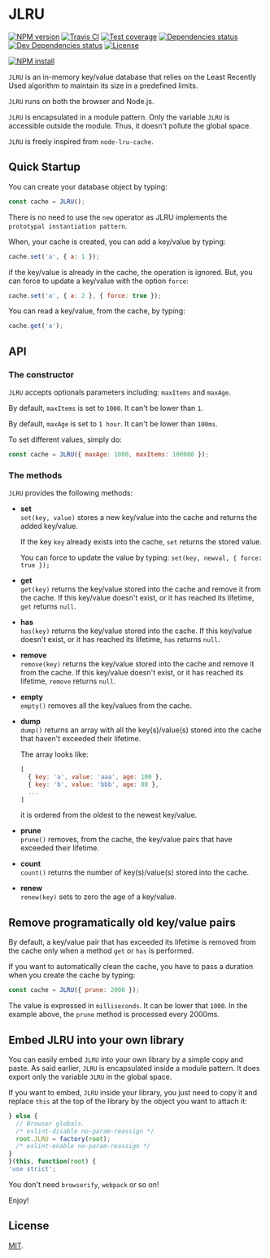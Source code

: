 # JLRU

[![NPM version][npm-image]][npm-url]
[![Travis CI][travis-image]][travis-url]
[![Test coverage][coveralls-image]][coveralls-url]
[![Dependencies status][dependencies-image]][dependencies-url]
[![Dev Dependencies status][devdependencies-image]][devdependencies-url]
[![License][license-image]](LICENSE.md)
<!--- [![node version][node-image]][node-url] -->

[![NPM install][npm-install-image]][npm-install-url]

`JLRU` is an in-memory key/value database that relies on the Least Recently Used algorithm to maintain its size in a predefined limits.

`JLRU` runs on both the browser and Node.js.

`JLRU` is encapsulated in a module pattern. Only the variable `JLRU` is accessible outside the module. Thus, it doesn't pollute the global space.

`JLRU` is freely inspired from `node-lru-cache`.


## Quick Startup

You can create your database object by typing:

```javascript
const cache = JLRU();
```

There is no need to use the `new` operator as JLRU implements the `prototypal instantiation pattern`.

When, your cache is created, you can add a key/value by typing:

```javascript
cache.set('a', { a: 1 });
```

if the key/value is already in the cache, the operation is ignored. But, you can force to update a key/value with the option `force`:

```javascript
cache.set('a', { a: 2 }, { force: true });
```

You can read a key/value, from the cache, by typing:

```javascript
cache.get('a');
```


## API

### The constructor

`JLRU` accepts optionals parameters including: `maxItems` and `maxAge`.

By default, `maxItems` is set to `1000`. It can't be lower than `1`.

By default, `maxAge` is set to `1 hour`. It can't be lower than `100ms`.

To set different values, simply do:

```javascript
const cache = JLRU({ maxAge: 1000, maxItems: 100000 });
```

### The methods

`JLRU` provides the following methods:

  * **set**<br>
    `set(key, value)` stores a new key/value into the cache and returns the added key/value.

    If the key `key` already exists into the cache, `set` returns the stored value.

    You can force to update the value by typing: `set(key, newval, { force: true });`

  * **get**<br>
    `get(key)` returns the key/value stored into the cache and remove it from the cache. If this key/value doesn't exist, or it has reached its lifetime, `get` returns `null`.

  * **has**<br>
    `has(key)` returns the key/value stored into the cache. If this key/value doesn't exist, or it has reached its lifetime, `has` returns `null`.

  * **remove**<br>
    `remove(key)` returns the key/value stored into the cache and remove it from the cache. If this key/value doesn't exist, or it has reached its lifetime, `remove` returns `null`.

  * **empty**<br>
    `empty()` removes all the key/values from the cache.

  * **dump**<br>
    `dump()` returns an array with all the key(s)/value(s) stored into the cache that haven't exceeded their lifetime.

    The array looks like:

    ```javascript
    [
      { key: 'a', value: 'aaa', age: 100 },
      { key: 'b', value: 'bbb', age: 80 },
      ...
    ]
    ```

    it is ordered from the oldest to the newest key/value.

  * **prune**<br>
    `prune()` removes, from the cache, the key/value pairs that have exceeded their lifetime.

  * **count**<br>
    `count()` returns the number of key(s)/value(s) stored into the cache.

  * **renew**<br>
    `renew(key)` sets to zero the age of a key/value.


## Remove programatically old key/value pairs

By default, a key/value pair that has exceeded its lifetime is removed from the cache only when a method `get` or `has` is performed.

If you want to automatically clean the cache, you have to pass a duration when you create the cache by typing:

```javascript
const cache = JLRU({ prune: 2000 });
```

The value is expressed in `milliseconds`. It can be lower that `1000`. In the example above, the `prune` method is processed every 2000ms.


## Embed JLRU into your own library

You can easily embed `JLRU` into your own library by a simple copy and paste. As said earlier, `JLRU` is encapsulated inside a module pattern. It does export only the variable `JLRU` in the global space.

If you want to embed, `JLRU` inside your library, you just need to copy it and replace `this` at the top of the library by the object you want to attach it:

```javascript
} else {
  // Browser globals.
  /* eslint-disable no-param-reassign */
  root.JLRU = factory(root);
  /* eslint-enable no-param-reassign */
}
}(this, function(root) {
'use strict';
```


You don't need `browserify`, `webpack` or so on!


Enjoy!


## License

[MIT](LICENSE.md).

<!--- URls -->

[npm-image]: https://img.shields.io/npm/v/jlru.svg?style=flat-square
[npm-install-image]: https://nodei.co/npm/jlru.png?compact=true
[node-image]: https://img.shields.io/badge/node.js-%3E=_0.10-green.svg?style=flat-square
[download-image]: https://img.shields.io/npm/dm/jlru.svg?style=flat-square
[travis-image]: https://img.shields.io/travis/jclo/jlru.svg?style=flat-square
[coveralls-image]: https://img.shields.io/coveralls/jclo/jlru/master.svg?style=flat-square
[dependencies-image]: https://david-dm.org/jclo/jlru/status.svg?theme=shields.io
[devdependencies-image]: https://david-dm.org/jclo/jlru/dev-status.svg?theme=shields.io
[license-image]: https://img.shields.io/npm/l/jlru.svg?style=flat-square

[npm-url]: https://www.npmjs.com/package/jlru
[npm-install-url]: https://nodei.co/npm/jlru
[node-url]: http://nodejs.org/download
[download-url]: https://www.npmjs.com/package/jlru
[travis-url]: https://travis-ci.org/jclo/jlru
[coveralls-url]: https://coveralls.io/github/jclo/jlru?branch=master
[dependencies-url]: https://david-dm.org/jclo/jlru
[devdependencies-url]: https://david-dm.org/jclo/jlru?type=dev
[license-url]: http://opensource.org/licenses/MIT
